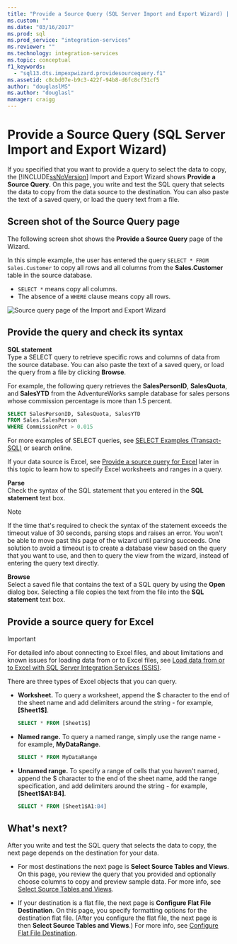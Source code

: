 ```yaml
---
title: "Provide a Source Query (SQL Server Import and Export Wizard) | Microsoft Docs"
ms.custom: ""
ms.date: "03/16/2017"
ms.prod: sql
ms.prod_service: "integration-services"
ms.reviewer: ""
ms.technology: integration-services
ms.topic: conceptual
f1_keywords: 
  - "sql13.dts.impexpwizard.providesourcequery.f1"
ms.assetid: c8cbd07e-b9c3-422f-94b8-d6fc8cf31cf5
author: "douglaslMS"
ms.author: "douglasl"
manager: craigg
---
```

# Provide a Source Query (SQL Server Import and Export Wizard)
If you specified that you want to provide a query to select the data to copy, the [!INCLUDE[ssNoVersion](../../includes/ssnoversion-md.md)] Import and Export Wizard shows **Provide a Source Query**. On this page, you write and test the SQL query that selects the data to copy from the data source to the destination. You can also paste the text of a saved query, or load the query text from a file.

## Screen shot of the Source Query page  
The following screen shot shows the **Provide a Source Query** page of the Wizard.
 
In this simple example, the user has entered the query `SELECT * FROM Sales.Customer` to copy all rows and all columns from the **Sales.Customer** table in the source database.
-   `SELECT *` means copy all columns.
-   The absence of a `WHERE` clause means copy all rows.
  
 ![Source query page of the Import and Export Wizard](../../integration-services/import-export-data/media/source-query.png "Source query page of the Import and Export Wizard")  

## Provide the query and check its syntax
**SQL statement**  
 Type a SELECT query to retrieve specific rows and columns of data from the source database. You can also paste the text of a saved query, or load the query from a file by clicking **Browse**. 
  
 For example, the following query retrieves the **SalesPersonID**, **SalesQuota**, and **SalesYTD** from the AdventureWorks sample database for sales persons whose commission percentage is more than 1.5 percent.  
  
```sql
SELECT SalesPersonID, SalesQuota, SalesYTD  
FROM Sales.SalesPerson  
WHERE CommissionPct > 0.015  
```  

For more examples of SELECT queries, see [SELECT Examples &#40;Transact-SQL&#41;](../../t-sql/queries/select-examples-transact-sql.md) or search online.  

If your data source is Excel, see [Provide a source query for Excel](#excelQueries) later in this topic to learn how to specify Excel worksheets and ranges in a query.
  
 **Parse**  
 Check the syntax of the SQL statement that you entered in the **SQL statement** text box.  
  
> [!NOTE]
> If the time that's required to check the syntax of the statement exceeds the timeout value of 30 seconds, parsing stops and raises an error. You won't be able to move past this page of the wizard until parsing succeeds. One solution to avoid a timeout is to create a database view based on the query that you want to use, and then to query the view from the wizard, instead of entering the query text directly.  
  
 **Browse**  
 Select a saved file that contains the text of a SQL query by using the **Open** dialog box. Selecting a file copies the text from the file into the **SQL statement** text box.  
 
## <a name="excelQueries"></a> Provide a source query for Excel

> [!IMPORTANT]
> For detailed info about connecting to Excel files, and about limitations and known issues for loading data from or to Excel files, see [Load data from or to Excel with SQL Server Integration Services (SSIS)](../load-data-to-from-excel-with-ssis.md).

There are three types of Excel objects that you can query.
-   **Worksheet.** To query a worksheet, append the $ character to the end of the sheet name and add delimiters around the string - for example, **[Sheet1$]**.

    ```sql
    SELECT * FROM [Sheet1$]
    ```

-   **Named range.** To query a named range, simply use the range name - for example, **MyDataRange**.
    
    ```sql
    SELECT * FROM MyDataRange
    ```

-   **Unnamed range.** To specify a range of cells that you haven't named, append the $ character to the end of the sheet name, add the range specification, and add delimiters around the string - for example, **[Sheet1$A1:B4]**.

    ```sql
    SELECT * FROM [Sheet1$A1:B4]
    ```

## What's next?  
 After you write and test the SQL query that selects the data to copy, the next page depends on the destination for your data.  
  
-   For most destinations the next page is **Select Source Tables and Views**. On this page, you review the query that you provided and optionally choose columns to copy and preview sample data. For more info, see [Select Source Tables and Views](../../integration-services/import-export-data/select-source-tables-and-views-sql-server-import-and-export-wizard.md).  
  
-   If your destination is a flat file, the next page is **Configure Flat File Destination**. On this page, you specify formatting options for the destination flat file. (After you configure the flat file, the next page is then **Select Source Tables and Views**.) For more info, see [Configure Flat File Destination](../../integration-services/import-export-data/configure-flat-file-destination-sql-server-import-and-export-wizard.md).  



